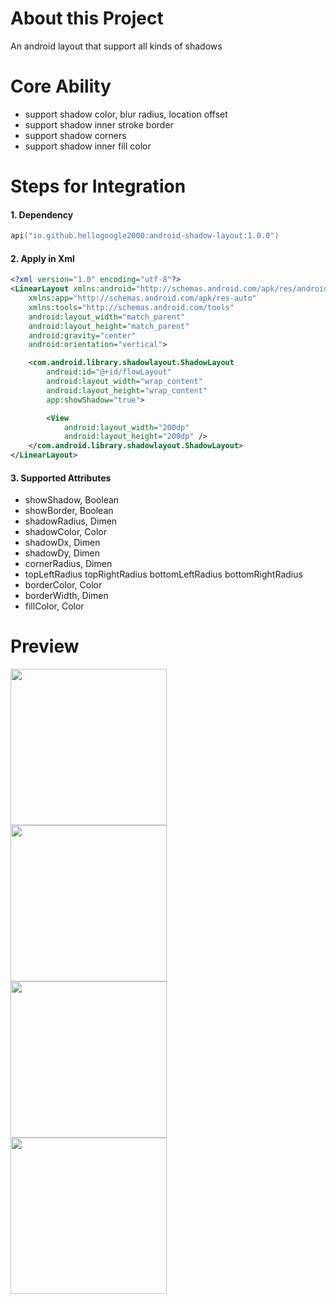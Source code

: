 # About this Project

An android layout that support all kinds of shadows

# Core Ability

- support shadow color, blur radius, location offset
- support shadow inner stroke border
- support shadow corners
- support shadow inner fill color

# Steps for Integration

#### 1. Dependency

```kotlin
api("io.github.hellogoogle2000:android-shadow-layout:1.0.0")
```

#### 2. Apply in Xml

```xml
<?xml version="1.0" encoding="utf-8"?>
<LinearLayout xmlns:android="http://schemas.android.com/apk/res/android"
    xmlns:app="http://schemas.android.com/apk/res-auto"
    xmlns:tools="http://schemas.android.com/tools"
    android:layout_width="match_parent"
    android:layout_height="match_parent"
    android:gravity="center"
    android:orientation="vertical">

    <com.android.library.shadowlayout.ShadowLayout
        android:id="@+id/flowLayout"
        android:layout_width="wrap_content"
        android:layout_height="wrap_content"
        app:showShadow="true">

        <View
            android:layout_width="200dp"
            android:layout_height="200dp" />
    </com.android.library.shadowlayout.ShadowLayout>
</LinearLayout>
```

#### 3. Supported Attributes

- showShadow, Boolean
- showBorder, Boolean
- shadowRadius, Dimen
- shadowColor, Color
- shadowDx, Dimen
- shadowDy, Dimen
- cornerRadius, Dimen
- topLeftRadius topRightRadius bottomLeftRadius bottomRightRadius
- borderColor, Color
- borderWidth, Dimen
- fillColor, Color

# Preview

<img src="https://github.com/user-attachments/assets/21343e5d-8f8f-43ef-b9f8-1782b56d8802" height="250"><br>
<img src="https://github.com/user-attachments/assets/5e4de4a1-74e8-4ccd-bc99-01d3002718a9" height="250"><br>
<img src="https://github.com/user-attachments/assets/6867cef0-c8a3-489e-8dbc-31f4a12e9e58" height="250"><br>
<img src="https://github.com/user-attachments/assets/6ae1d652-cbed-47b2-a236-c66628dff6bd" height="250"><br>